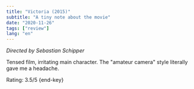 ```yaml
---
title: "Victoria (2015)"
subtitle: "A tiny note about the movie"
date: "2020-11-26"
tags: ["review"]
lang: "en"
---
```


_Directed by Sebastian Schipper_

Tensed film, irritating main character. The "amateur camera" style literally gave me a headache.

Rating: 3.5/5 {end-key}
